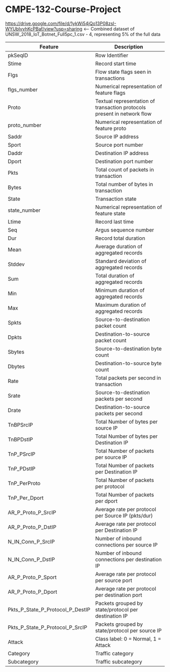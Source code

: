 # CMPE-132-Course-Project

https://drive.google.com/file/d/1ykWi54jQo13P08zsI-WYUbIvvhKcPBaf/view?usp=sharing 
<-- Combined dataset of UNSW_2018_IoT_Botnet_Full5pc_1.csv - 4, representing 5% of the full data


| Feature                         | Description                                                                 |
|----------------------------------|-----------------------------------------------------------------------------|
| pkSeqID                         | Row Identifier                                                              |
| Stime                           | Record start time                                                           |
| Flgs                            | Flow state flags seen in transactions                                       |
| flgs_number                     | Numerical representation of feature flags                                   |
| Proto                           | Textual representation of transaction protocols present in network flow    |
| proto_number                    | Numerical representation of feature proto                                   |
| Saddr                           | Source IP address                                                           |
| Sport                           | Source port number                                                          |
| Daddr                           | Destination IP address                                                      |
| Dport                           | Destination port number                                                     |
| Pkts                            | Total count of packets in transaction                                       |
| Bytes                           | Total number of bytes in transaction                                        |
| State                           | Transaction state                                                           |
| state_number                    | Numerical representation of feature state                                   |
| Ltime                           | Record last time                                                            |
| Seq                             | Argus sequence number                                                       |
| Dur                             | Record total duration                                                       |
| Mean                            | Average duration of aggregated records                                      |
| Stddev                          | Standard deviation of aggregated records                                    |
| Sum                             | Total duration of aggregated records                                        |
| Min                             | Minimum duration of aggregated records                                      |
| Max                             | Maximum duration of aggregated records                                      |
| Spkts                           | Source-to-destination packet count                                          |
| Dpkts                           | Destination-to-source packet count                                          |
| Sbytes                          | Source-to-destination byte count                                            |
| Dbytes                          | Destination-to-source byte count                                            |
| Rate                            | Total packets per second in transaction                                     |
| Srate                           | Source-to-destination packets per second                                    |
| Drate                           | Destination-to-source packets per second                                    |
| TnBPSrcIP                       | Total Number of bytes per source IP                                         |
| TnBPDstIP                       | Total Number of bytes per Destination IP                                    |
| TnP_PSrcIP                      | Total Number of packets per source IP                                       |
| TnP_PDstIP                      | Total Number of packets per Destination IP                                  |
| TnP_PerProto                    | Total Number of packets per protocol                                        |
| TnP_Per_Dport                   | Total Number of packets per dport                                           |
| AR_P_Proto_P_SrcIP             | Average rate per protocol per Source IP (pkts/dur)                         |
| AR_P_Proto_P_DstIP             | Average rate per protocol per Destination IP                                |
| N_IN_Conn_P_SrcIP              | Number of inbound connections per source IP                                 |
| N_IN_Conn_P_DstIP              | Number of inbound connections per destination IP                            |
| AR_P_Proto_P_Sport             | Average rate per protocol per source port                                   |
| AR_P_Proto_P_Dport             | Average rate per protocol per destination port                              |
| Pkts_P_State_P_Protocol_P_DestIP | Packets grouped by state/protocol per destination IP                      |
| Pkts_P_State_P_Protocol_P_SrcIP  | Packets grouped by state/protocol per source IP                           |
| Attack                          | Class label: 0 = Normal, 1 = Attack                                         |
| Category                        | Traffic category                                                            |
| Subcategory                     | Traffic subcategory                                                         |

